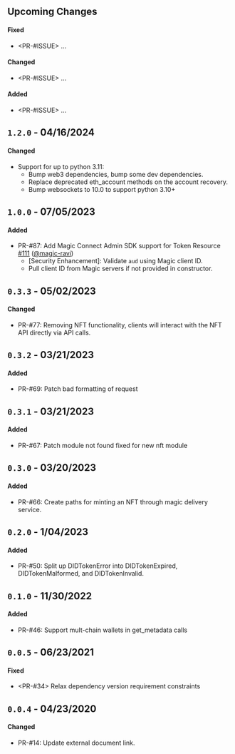 ## Upcoming Changes

#### Fixed

- <PR-#ISSUE> ...

#### Changed

- <PR-#ISSUE> ...

#### Added

- <PR-#ISSUE> ...

## `1.2.0` - 04/16/2024

#### Changed

- Support for up to python 3.11:
  - Bump web3 dependencies, bump some dev dependencies.
  - Replace deprecated eth_account methods on the account recovery.
  - Bump websockets to 10.0 to support python 3.10+


## `1.0.0` - 07/05/2023

#### Added

- PR-#87: Add Magic Connect Admin SDK support for Token Resource [#111](https://github.com/magiclabs/magic-admin-js/pull/111) ([@magic-ravi](https://github.com/magic-ravi))
  - [Security Enhancement]: Validate `aud` using Magic client ID.
  - Pull client ID from Magic servers if not provided in constructor.


## `0.3.3` - 05/02/2023

#### Changed

- PR-#77: Removing NFT functionality, clients will interact with the NFT API directly via API calls.


## `0.3.2` - 03/21/2023

#### Added

- PR-#69: Patch bad formatting of request

## `0.3.1` - 03/21/2023

#### Added

- PR-#67: Patch module not found fixed for new nft module

## `0.3.0` - 03/20/2023

#### Added

- PR-#66: Create paths for minting an NFT through magic delivery service.

## `0.2.0` - 1/04/2023

#### Added

- PR-#50: Split up DIDTokenError into DIDTokenExpired, DIDTokenMalformed, and DIDTokenInvalid.

## `0.1.0` - 11/30/2022

#### Added

- PR-#46: Support mult-chain wallets in get_metadata calls

## `0.0.5` - 06/23/2021

#### Fixed

- <PR-#34> Relax dependency version requirement constraints

## `0.0.4` - 04/23/2020

#### Changed

- PR-#14: Update external document link.

